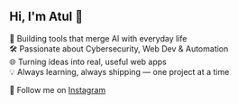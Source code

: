 ## Hi, I'm Atul 🌟

🚀 Building tools that merge AI with everyday life  
🛠️ Passionate about Cybersecurity, Web Dev & Automation  
🌐 Turning ideas into real, useful web apps  
💡 Always learning, always shipping — one project at a time  

📸 Follow me on [Instagram](https://www.instagram.com/atul_sharmx_/)
